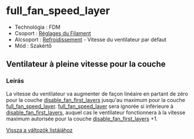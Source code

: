 # full\_fan\_speed\_layer

* Technológia : FDM
* Csoport : [Réglages du Filament](../filament_settings/filament_settings.md)
* Alcsoport : [Refroidissement](../filament_settings/filament_settings.md#refroidissement) - Vitesse du ventilateur par défaut
* Mód : Szakértő

## Ventilateur à pleine vitesse pour la couche

### Leírás

La vitesse du ventilateur va augmenter de façon linéaire en partant de zéro pour la couche [disable\_fan\_first\_layers](disable_fan_first_layers.md) jusqu'au maximum pour la couche [full\_fan\_speed\_layer](full_fan_speed_layer.md). [full\_fan\_speed\_layer](full_fan_speed_layer.md) sera ignorée si inférieure à [disable\_fan\_first\_layers](disable_fan_first_layers.md), auquel cas le ventilateur fonctionnera à la vitesse maximum autorisée pour la couche [disable\_fan\_first\_layers](disable_fan_first_layers.md) +1.

[Vissza a változók listájához](variable_list.md)

